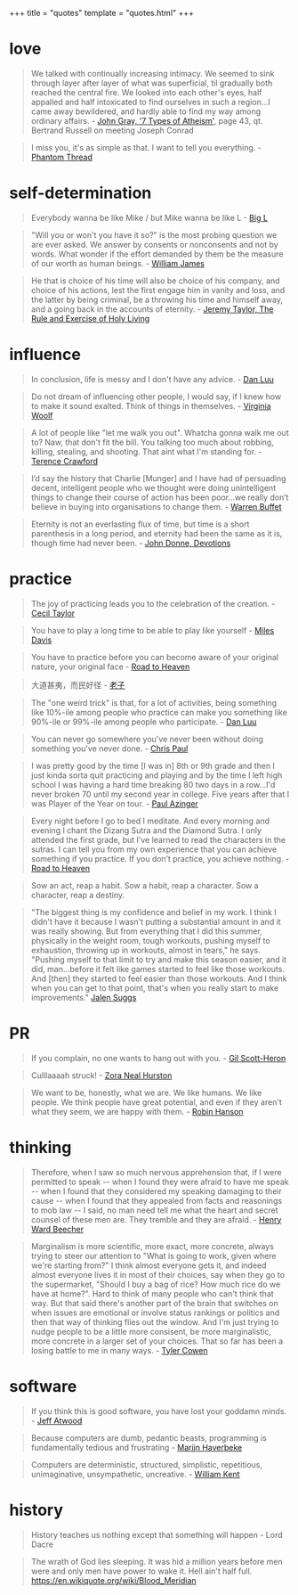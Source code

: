 +++
title = "quotes"
template = "quotes.html"
+++

# love

> We talked with continually increasing intimacy. We seemed to sink through layer after layer of what was superficial, til gradually both reached the central fire. We looked into each other's eyes, half appalled and half intoxicated to find ourselves in such a region...I came away bewildered, and hardly able to find my way among ordinary affairs. - [John Gray, '7 Types of Atheism'](https://www.amazon.co.uk/Seven-Types-Atheism-John-Gray/dp/0241199417), page 43, qt. Bertrand Russell on meeting Joseph Conrad

> I miss you, it's as simple as that. I want to tell you everything. - [Phantom Thread](https://en.wikipedia.org/wiki/Phantom_Thread)

# self-determination

> Everybody wanna be like Mike / but Mike wanna be like L - [Big L](https://www.youtube.com/watch?v=5mfoUQdJn54)

> "Will you or won't you have it so?" is the most probing question we are ever asked. We answer by consents or nonconsents and not by words. What wonder if the effort demanded by them be the measure of our worth as human beings. - [William James](https://en.wikipedia.org/wiki/The_Principles_of_Psychology)

> He that is choice of his time will also be choice of his company, and choice of his actions, lest the first engage him in vanity and loss, and the latter by being criminal, be a throwing his time and himself away, and a going back in the accounts of eternity. - [Jeremy Taylor, The Rule and Exercise of Holy Living](https://en.wikipedia.org/wiki/Holy_Living_and_Holy_Dying)

# influence

> In conclusion, life is messy and I don't have any advice. - [Dan Luu](https://danluu.com/learning-to-program/)

> Do not dream of influencing other people, I would say, if I knew how to make it sound exalted. Think of things in themselves. - [Virginia Woolf](https://www.zachvalenta.com/1929-woolf-room-of-ones-own.html)

> A lot of people like "let me walk you out". Whatcha gonna walk me out to? Naw, that don't fit the bill. You talking too much about robbing, killing, stealing, and shooting. That aint what I'm standing for. - [Terence Crawford](https://www.youtube.com/watch?v=VMzzjKXSZAA)

> I’d say the history that Charlie [Munger] and I have had of persuading decent, intelligent people who we thought were doing unintelligent things to change their course of action has been poor...we really don’t believe in buying into organisations to change them. - [Warren Buffet](https://dominiccummings.substack.com/p/regime-change-2-a-plea-to-silicon)

> Eternity is not an everlasting flux of time, but time is a short parenthesis in a long period, and eternity had been the same as it is, though time had never been. - [John Donne, Devotions](https://en.wikipedia.org/wiki/Devotions_upon_Emergent_Occasions)

# practice

> The joy of practicing leads you to the celebration of the creation. - [Cecil Taylor](https://www.youtube.com/watch?v=rNXvQaBEByg)

> You have to play a long time to be able to play like yourself - [Miles Davis](https://en.wikipedia.org/wiki/Miles_davis)

> You have to practice before you can become aware of your original nature, your original face - [Road to Heaven](https://www.amazon.com/Road-Heaven-Encounters-Chinese-Hermits/dp/1582435235)

> 大道甚夷，而民好径 - [老子](https://en.wikipedia.org/wiki/Analects)

> The "one weird trick" is that, for a lot of activities, being something like 10%-ile among people who practice can make you something like 90%-ile or 99%-ile among people who participate. - [Dan Luu](https://danluu.com/p95-skill/)

> You can never go somewhere you've never been without doing something you've never done. - [Chris Paul](https://en.wikipedia.org/wiki/Chris_Paul)

> I was pretty good by the time [I was in] 8th or 9th grade and then I just kinda sorta quit practicing and playing and by the time I left high school I was having a hard time breaking 80 two days in a row...I'd never broken 70 until my second year in college. Five years after that I was Player of the Year on tour. - [Paul Azinger](https://www.youtube.com/watch?v=NDJkWDxwj9k)

> Every night before I go to bed I meditate. And every morning and evening I chant the Dizang Sutra and the Diamond Sutra. I only attended the first grade, but I’ve learned to read the characters in the sutras. I can tell you from my own experience that you can achieve something if you practice. If you don’t practice, you achieve nothing. - [Road to Heaven](https://www.amazon.com/Road-Heaven-Encounters-Chinese-Hermits/dp/1582435235)

> Sow an act, reap a habit. Sow a habit, reap a character. Sow a character, reap a destiny.

> "The biggest thing is my confidence and belief in my work. I think I didn't have it because I wasn't putting a substantial amount in and it was really showing. But from everything that I did this summer, physically in the weight room, tough workouts, pushing myself to exhaustion, throwing up in workouts, almost in tears," he says. "Pushing myself to that limit to try and make this season easier, and it did, man...before it felt like games started to feel like those workouts. And [then] they started to feel easier than those workouts. And I think when you can get to that point, that's when you really start to make improvements." [Jalen Suggs](https://www.theringer.com/nba/2023/12/20/24008243/jalen-suggs-orlando-magic-revival-defense)

# PR

> If you complain, no one wants to hang out with you. - [Gil Scott-Heron](https://en.wikipedia.org/wiki/Gil_Scott-Heron)

> Culllaaaah struck! - [Zora Neal Hurston](https://www.amazon.com/Changing-My-Mind-Occasional-Essays/dp/0143117955)

> We want to be, honestly, what we are. We like humans. We like people. We think people have great potential, and even if they aren't what they seem, we are happy with them. - [Robin Hanson](https://conversationswithtyler.com/episodes/robin-hanson/)

# thinking

> Therefore, when I saw so much nervous apprehension that, if I were permitted to speak -- when I found they were afraid to have me speak -- when I found that they considered my speaking damaging to their cause -- when I found that they appealed from facts and reasonings to mob law -- I said, no man need tell me what the heart and secret counsel of these men are. They tremble and they are afraid. - [Henry Ward Beecher](https://en.wikipedia.org/wiki/Henry_Ward_Beecher)

> Marginalism is more scientific, more exact, more concrete, always trying to steer our attention to "What is going to work, given where we're starting from?" I think almost everyone gets it, and indeed almost everyone lives it in most of their choices, say when they go to the supermarket, "Should I buy a bag of rice? How much rice do we have at home?". Hard to think of many people who can't think that way. But that said there's another part of the brain that switches on when issues are emotional or involve status rankings or politics and then that way of thinking flies out the window. And I'm just trying to nudge people to be a little more consisent, be more marginalistic, more concrete in a larger set of your choices. That so far has been a losing battle to me in many ways. - [Tyler Cowen](https://en.wikipedia.org/wiki/Tyler_Cowen)

# software

> If you think this is good software, you have lost your goddamn minds. - [Jeff Atwood](https://developeronfire.com/podcast/episode-258-jeff-atwood-sharing-the-house)

> Because computers are dumb, pedantic beasts, programming is fundamentally tedious and frustrating - [Marijn Haverbeke](https://eloquentjavascript.net/00_intro.html)

> Computers are deterministic, structured, simplistic, repetitious, unimaginative, unsympathetic, uncreative. - [William Kent](https://www.amazon.com/Data-Reality-Perspective-Perceiving-Information/dp/1935504215)

# history

> History teaches us nothing except that something will happen - Lord Dacre

> The wrath of God lies sleeping. It was hid a million years before men were and only men have power to wake it. Hell ain't half full. https://en.wikiquote.org/wiki/Blood_Meridian
